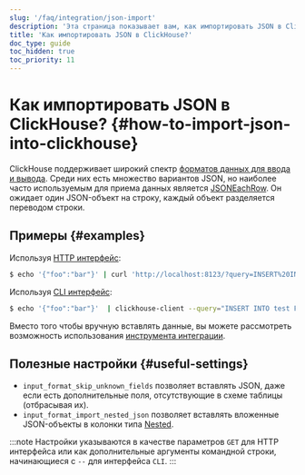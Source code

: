 ```yaml
---
slug: '/faq/integration/json-import'
description: 'Эта страница показывает вам, как импортировать JSON в ClickHouse'
title: 'Как импортировать JSON в ClickHouse?'
doc_type: guide
toc_hidden: true
toc_priority: 11
---
```

# Как импортировать JSON в ClickHouse? {#how-to-import-json-into-clickhouse}

ClickHouse поддерживает широкий спектр [форматов данных для ввода и вывода](../../interfaces/formats.md). Среди них есть множество вариантов JSON, но наиболее часто используемым для приема данных является [JSONEachRow](../../interfaces/formats.md#jsoneachrow). Он ожидает один JSON-объект на строку, каждый объект разделяется переводом строки.

## Примеры {#examples}

Используя [HTTP интерфейс](../../interfaces/http.md):

```bash
$ echo '{"foo":"bar"}' | curl 'http://localhost:8123/?query=INSERT%20INTO%20test%20FORMAT%20JSONEachRow' --data-binary @-
```

Используя [CLI интерфейс](../../interfaces/cli.md):

```bash
$ echo '{"foo":"bar"}'  | clickhouse-client --query="INSERT INTO test FORMAT JSONEachRow"
```

Вместо того чтобы вручную вставлять данные, вы можете рассмотреть возможность использования [инструмента интеграции](../../integrations/index.mdx).

## Полезные настройки {#useful-settings}

- `input_format_skip_unknown_fields` позволяет вставлять JSON, даже если есть дополнительные поля, отсутствующие в схеме таблицы (отбрасывая их).
- `input_format_import_nested_json` позволяет вставлять вложенные JSON-объекты в колонки типа [Nested](../../sql-reference/data-types/nested-data-structures/index.md).

:::note
Настройки указываются в качестве параметров `GET` для HTTP интерфейса или как дополнительные аргументы командной строки, начинающиеся с `--` для интерфейса `CLI`.
:::